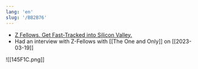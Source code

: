 ```yaml
---
lang: 'en'
slug: '/BB2B76'
---
```


- [Z Fellows. Get Fast-Tracked into Silicon Valley.](https://www.zfellows.com/)
- Had an interview with Z-Fellows with [[The One and Only]] on [[2023-03-19]]

![[145F1C.png]]
